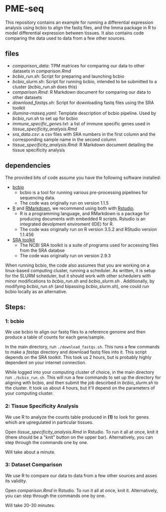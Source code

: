 # PME-seq

This repository contains an example for running a differential expression analysis using bcbio to align the fastq files, and the limma package in R to model differential expression between tissues. It also contains code comparing the data used to data from a few other sources.

## files
* _comparison_data_: TPM matrices for comparing our data to other datasets in _comparison.Rmd_
* _bcbio_run.sh_: Script for preparing and launching bcbio
* _bcbio_slurm.sh_: Script for running bcbio, intended to be submitted to a cluster (_bcbio_run.sh_ does this)
* _comparison.Rmd_: R Markdown document for comparing our data to other datasets
* _download_fastqs.sh_: Script for downloading fastq files using the SRA toolkit
* _illumina-rnaseq.yaml_: Template description of bcbio pipeline. Used by _bcbio_run.sh_ to set up for bcbio
* _immune_specific_genes.txt_: a list of immune specific genes used in _tissue_specificity_analysis.Rmd_
* _sra_data.csv_: a csv files with SRA numbers in the first column and the corresponding sample name in the second column
* _tissue_specificity_analysis.Rmd_: R Markdown document detailing the tissue specificity analysis

## dependencies
The provided bits of code assume you have the following software installed: 
* [bcbio](https://github.com/bcbio/bcbio-nextgen)
  * bcbio is a tool for running various pre-processing pipelines for sequencing data.
  * The code was originally run on version 1.1.5
* [R](https://www.r-project.org/) and [RMarkdown](https://rmarkdown.rstudio.com/), we recommend using both with [Rstudio](https://www.rstudio.com/).
  * R is a programming language, and RMarkdown is a package for producing documents with embedded R scripts. Rstudio is an integrated devolpment enviroment (IDE) for R. 
  * The code was originally run on R version 3.5.2 and RStudio version 1.1.456
* [SRA toolkit](https://trace.ncbi.nlm.nih.gov/Traces/sra/sra.cgi?view=software)
  * The NCBI SRA toolkit is a suite of programs used for accessing files from the SRA databse
  * The code was originally run on version 2.9.3

When running bcbio, the code also assumes that you are working on a linux-based computing cluster, running a scheduler. As written, it is setup for the SLURM scheduler, but it should work with other schedulers with minor modifications to _bcbio_run.sh_ and _bcbio_slurm.sh_ . Additionally, by modifying _bcbio_run.sh_ (and bipassing _bcbio_slurm.sh_), one could run bcbio locally as an alternative.

## Steps:
### 1: bcbio
We use bcbio to align our fastq files to a reference genome and then produce a table of counts for each gene/sample. 

In the main directory, run `./download_fastqs.sh`. This runs a few commands to make a _fastqs_ directory and download fastq files into it. This script depends on the SRA toolkit. This took us 2 hours, but is probably highly dependent on your internet connection.

While logged into your computing cluster of choice, in the main directory run `./bcbio_run.sh`. This will run a few commands to set up the directory for aligning with bcbio, and then submit the job descirbed in _bcbio_slurm.sh_ to the cluster. It took us about 4 hours, but it'll depend on the parameters of your computing cluster.

### 2: Tissue Specificity Analysis 
We use R to analyze the counts table produced in __(1)__ to look for genes which are upregulated in particular tissues.

Open _tissue_specificity_analysis.Rmd_ in Rstudio. To run it all at once, knit it (there should be a "knit" button on the upper bar). Alternatively, you can step through the commands one by one. 

Will take about a minute.

### 3: Dataset Comparison
We use R to compare our data to data from a few other sources and asses its validity.

Open _comparison.Rmd_ in Rstudio. To run it all at once, knit it. Alternatively, you can step through the commands one by one.

Will take 20-30 minutes.
